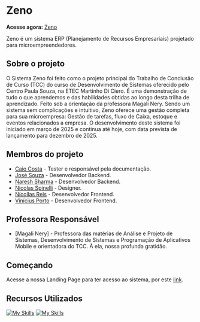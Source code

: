 <!-- ![Logo](https://i.ibb.co/5Wn3zgB/bombhero-banner.jpg) -->

# Zeno

**Acesse agora:** [Zeno](https://tcc-zeno.vercel.app/)

Zeno é um sistema ERP (Planejamento de Recursos Empresariais) projetado para microempreendedores.

## Sobre o projeto

O Sistema Zeno foi feito como o projeto principal do Trabalho de Conclusão de Curso (TCC) do curso de Desenvolvimento de Sistemas oferecido pelo Centro Paula Souza, na ETEC Martinho Di Ciero. É uma demonstração de tudo o que aprendemos e das habilidades obtidas ao longo desta trilha de aprendizado. Feito sob a orientação da professora Magali Nery.
Sendo um sistema sem complicações e intuitivo, Zeno oferece uma gestão completa para sua microempresa: Gestão de tarefas, fluxo de Caixa, estoque e eventos relacionados a empresa.
O desenvolvimento deste sistema foi iniciado em março de 2025 e continua até hoje, com data prevista de lançamento para dezembro de 2025.

## Membros do projeto

* [Caio Costa](https://github.com/CaioCosta2JZ) - Tester e responsável pela documentação.
* [José Souza](https://github.com/JoseSouza2007) - Desenvolvedor Backend.
* [Naresh Sharma](https://github.com/pnelrat2) - Desenvolvedor Backend.
* [Nicolas Spinelli](https://github.com/nicolasspinelli008) - Designer.
* [Nícollas Reis](https://github.com/NicollasMSR) - Desenvolvedor Frontend.
* [Vinícius Porto](https://github.com/Vini150cius) - Desenvolvedor Frontend.

## Professora Responsável

* [Magali Nery] - Professora das matérias de Análise e Projeto de Sistemas, Desenvolvimento de Sistemas e Programação de Aplicativos Mobile e orientadora do TCC. À ela, nossa profunda gratidão.

## Começando

Acesse a nossa Landing Page para ter acesso ao sistema, por este [link](https://tcc-zeno.vercel.app/).

## Recursos Utilizados

[![My Skills](https://skillicons.dev/icons?i=js)](https://developer.mozilla.org/pt-BR/docs/Web/JavaScript)
[![My Skills](https://skillicons.dev/icons?i=react)](https://developer.mozilla.org/pt-BR/docs/Web/HTML)
